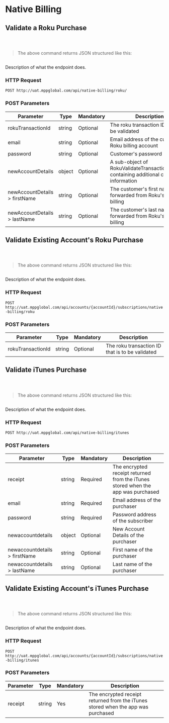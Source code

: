 # Native Billing

## Validate a Roku Purchase

```shell

```

```csharp

```

```java

```

> The above command returns JSON structured like this:

```json

```

Description of what the endpoint does.

### HTTP Request

`POST http://uat.mppglobal.com/api/native-billing/roku/`

### POST Parameters

Parameter | Type | Mandatory | Description | 
--------- | ------- | ------- | ----------- |
rokuTransactionId | string | Optional | The roku transaction ID that is to be validated
email | string | Optional | Email address of the customer's Roku billing account
password | string | Optional | Customer's password
newAccountDetails | object | Optional | A sub-object of RokuValidateTransactionRequest, containing additional customer information
newAccountDetails > firstName | string | Optional | The customer's first name, as forwarded from Roku's native billing
newAccountDetails > lastName | string | Optional | The customer's last name, as forwarded from Roku's native billing







## Validate Existing Account's Roku Purchase

```shell

```

```csharp

```

```java

```

> The above command returns JSON structured like this:

```json

```

Description of what the endpoint does.

### HTTP Request

`POST http://uat.mppglobal.com/api/accounts/{accountId}/subscriptions/native-billing/roku`

### POST Parameters

Parameter | Type | Mandatory | Description | 
--------- | ------- | ------- | ----------- |
rokuTransactionId | string | Optional | The roku transaction ID that is to be validated







## Validate iTunes Purchase

```shell

```

```csharp

```

```java

```

> The above command returns JSON structured like this:

```json

```

Description of what the endpoint does.

### HTTP Request

`POST http://uat.mppglobal.com/api/native-billing/itunes`

### POST Parameters

Parameter | Type | Mandatory | Description | 
--------- | ------- | ------- | ----------- |
receipt | string | Required | The encrypted receipt returned from the iTunes stored when the app was purchased
email | string | Required | Email address of the purchaser
password | string | Required | Password address of the subscriber
newaccountdetails | object | Optional | New Account Details of the purchaser
newaccountdetails > firstName | string | Optional | First name of the purchaser
newaccountdetails > lastName | string | Optional | Last name of the purchaser







## Validate Existing Account's iTunes Purchase

```shell

```

```csharp

```

```java

```

> The above command returns JSON structured like this:

```json

```

Description of what the endpoint does.

### HTTP Request

`POST http://uat.mppglobal.com/api/accounts/{accountId}/subscriptions/native-billing/itunes`

### POST Parameters

Parameter | Type | Mandatory | Description | 
--------- | ------- | ------- | ----------- |
receipt | string | Yes | The encrypted receipt returned from the iTunes stored when the app was purchased





